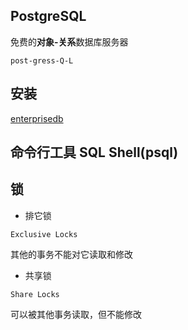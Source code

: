 
## PostgreSQL

免费的**对象-关系**数据库服务器

```post-gress-Q-L```

## 安装

[enterprisedb](https://www.enterprisedb.com/downloads/postgres-postgresql-downloads)


## 命令行工具 SQL Shell(psql)



## 锁

* 排它锁

```Exclusive Locks```

其他的事务不能对它读取和修改

* 共享锁

```Share Locks```

可以被其他事务读取，但不能修改

